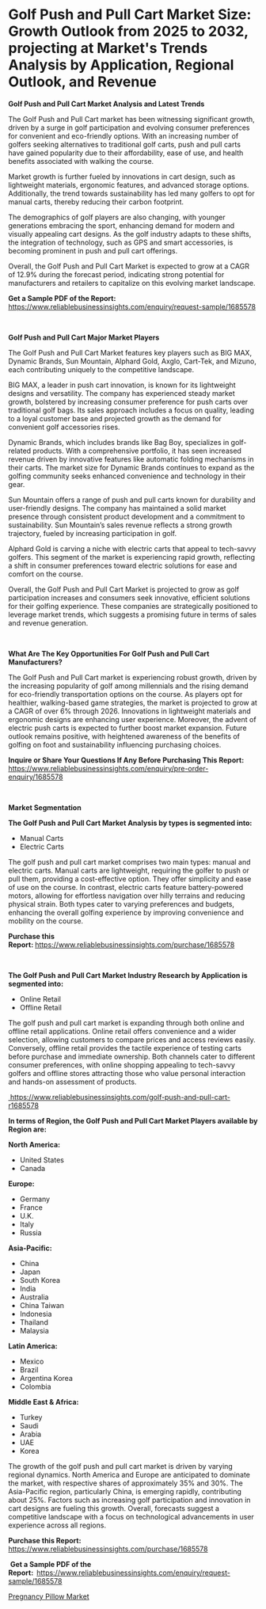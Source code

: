 <p><h1>Golf Push and Pull Cart Market Size: Growth Outlook from 2025 to 2032, projecting at Market's Trends Analysis by Application, Regional Outlook, and Revenue</h1></p><p><strong>Golf Push and Pull Cart Market Analysis and Latest Trends</strong></p>
<p><p>The Golf Push and Pull Cart market has been witnessing significant growth, driven by a surge in golf participation and evolving consumer preferences for convenient and eco-friendly options. With an increasing number of golfers seeking alternatives to traditional golf carts, push and pull carts have gained popularity due to their affordability, ease of use, and health benefits associated with walking the course. </p><p>Market growth is further fueled by innovations in cart design, such as lightweight materials, ergonomic features, and advanced storage options. Additionally, the trend towards sustainability has led many golfers to opt for manual carts, thereby reducing their carbon footprint. </p><p>The demographics of golf players are also changing, with younger generations embracing the sport, enhancing demand for modern and visually appealing cart designs. As the golf industry adapts to these shifts, the integration of technology, such as GPS and smart accessories, is becoming prominent in push and pull cart offerings. </p><p>Overall, the Golf Push and Pull Cart Market is expected to grow at a CAGR of 12.9% during the forecast period, indicating strong potential for manufacturers and retailers to capitalize on this evolving market landscape.</p></p>
<p><strong>Get a Sample PDF of the Report:&nbsp;</strong> <a href="https://www.reliablebusinessinsights.com/enquiry/request-sample/1685578?utm_campaign=2032&utm_medium=2&utm_source=Github&utm_content=ia&utm_term=08022025&utm_id=golf-push-and-pull-cart">https://www.reliablebusinessinsights.com/enquiry/request-sample/1685578</a></p>
<p>&nbsp;</p>
<p><strong>Golf Push and Pull Cart Major Market Players</strong></p>
<p><p>The Golf Push and Pull Cart Market features key players such as BIG MAX, Dynamic Brands, Sun Mountain, Alphard Gold, Axglo, Cart-Tek, and Mizuno, each contributing uniquely to the competitive landscape.</p><p>BIG MAX, a leader in push cart innovation, is known for its lightweight designs and versatility. The company has experienced steady market growth, bolstered by increasing consumer preference for push carts over traditional golf bags. Its sales approach includes a focus on quality, leading to a loyal customer base and projected growth as the demand for convenient golf accessories rises.</p><p>Dynamic Brands, which includes brands like Bag Boy, specializes in golf-related products. With a comprehensive portfolio, it has seen increased revenue driven by innovative features like automatic folding mechanisms in their carts. The market size for Dynamic Brands continues to expand as the golfing community seeks enhanced convenience and technology in their gear.</p><p>Sun Mountain offers a range of push and pull carts known for durability and user-friendly designs. The company has maintained a solid market presence through consistent product development and a commitment to sustainability. Sun Mountain’s sales revenue reflects a strong growth trajectory, fueled by increasing participation in golf.</p><p>Alphard Gold is carving a niche with electric carts that appeal to tech-savvy golfers. This segment of the market is experiencing rapid growth, reflecting a shift in consumer preferences toward electric solutions for ease and comfort on the course.</p><p>Overall, the Golf Push and Pull Cart Market is projected to grow as golf participation increases and consumers seek innovative, efficient solutions for their golfing experience. These companies are strategically positioned to leverage market trends, which suggests a promising future in terms of sales and revenue generation.</p></p>
<p>&nbsp;</p>
<p><strong>What Are The Key Opportunities For Golf Push and Pull Cart Manufacturers?</strong></p>
<p><p>The Golf Push and Pull Cart market is experiencing robust growth, driven by the increasing popularity of golf among millennials and the rising demand for eco-friendly transportation options on the course. As players opt for healthier, walking-based game strategies, the market is projected to grow at a CAGR of over 6% through 2026. Innovations in lightweight materials and ergonomic designs are enhancing user experience. Moreover, the advent of electric push carts is expected to further boost market expansion. Future outlook remains positive, with heightened awareness of the benefits of golfing on foot and sustainability influencing purchasing choices.</p></p>
<p><strong>Inquire or Share Your Questions If Any Before Purchasing This Report:</strong> <a href="https://www.reliablebusinessinsights.com/enquiry/pre-order-enquiry/1685578?utm_campaign=2032&utm_medium=2&utm_source=Github&utm_content=ia&utm_term=08022025&utm_id=golf-push-and-pull-cart">https://www.reliablebusinessinsights.com/enquiry/pre-order-enquiry/1685578</a></p>
<p>&nbsp;</p>
<p><strong>Market Segmentation</strong></p>
<p><strong>The Golf Push and Pull Cart Market Analysis by types is segmented into:</strong></p>
<p><ul><li>Manual Carts</li><li>Electric Carts</li></ul></p>
<p><p>The golf push and pull cart market comprises two main types: manual and electric carts. Manual carts are lightweight, requiring the golfer to push or pull them, providing a cost-effective option. They offer simplicity and ease of use on the course. In contrast, electric carts feature battery-powered motors, allowing for effortless navigation over hilly terrains and reducing physical strain. Both types cater to varying preferences and budgets, enhancing the overall golfing experience by improving convenience and mobility on the course.</p></p>
<p><strong>Purchase this Report:&nbsp;</strong><a href="https://www.reliablebusinessinsights.com/purchase/1685578?utm_campaign=2032&utm_medium=2&utm_source=Github&utm_content=ia&utm_term=08022025&utm_id=golf-push-and-pull-cart">https://www.reliablebusinessinsights.com/purchase/1685578</a></p>
<p>&nbsp;</p>
<p><strong>The Golf Push and Pull Cart Market Industry Research by Application is segmented into:</strong></p>
<p><ul><li>Online Retail</li><li>Offline Retail</li></ul></p>
<p><p>The golf push and pull cart market is expanding through both online and offline retail applications. Online retail offers convenience and a wider selection, allowing customers to compare prices and access reviews easily. Conversely, offline retail provides the tactile experience of testing carts before purchase and immediate ownership. Both channels cater to different consumer preferences, with online shopping appealing to tech-savvy golfers and offline stores attracting those who value personal interaction and hands-on assessment of products.</p></p>
<p><a href="https://www.reliablebusinessinsights.com/golf-push-and-pull-cart-r1685578?utm_campaign=2032&utm_medium=2&utm_source=Github&utm_content=ia&utm_term=08022025&utm_id=golf-push-and-pull-cart">&nbsp;https://www.reliablebusinessinsights.com/golf-push-and-pull-cart-r1685578</a></p>
<p><strong>In terms of Region, the Golf Push and Pull Cart Market Players available by Region are:</strong></p>
<p>
    <p> <strong> North America: </strong>
        <ul>
            <li>United States</li>
            <li>Canada</li>
        </ul>
        </p> 
    <p> <strong> Europe: </strong>
        <ul>
            <li>Germany</li>
            <li>France</li>
            <li>U.K.</li>
            <li>Italy</li>
            <li>Russia</li>
        </ul>
        </p> 
    <p> <strong> Asia-Pacific: </strong>
        <ul>
            <li>China</li>
            <li>Japan</li>
            <li>South Korea</li>
            <li>India</li>
            <li>Australia</li>
            <li>China Taiwan</li>
            <li>Indonesia</li>
            <li>Thailand</li>
            <li>Malaysia</li>
        </ul>
        </p> 
    <p> <strong> Latin America: </strong>
        <ul>
            <li>Mexico</li>
            <li>Brazil</li>
            <li>Argentina Korea</li>
            <li>Colombia</li>
        </ul>
        </p> 
    <p> <strong> Middle East & Africa: </strong>
        <ul>
            <li>Turkey</li>
            <li>Saudi</li>
            <li>Arabia</li>
            <li>UAE</li>
            <li>Korea</li>
        </ul>
    </p>
    </p>
<p><p>The growth of the golf push and pull cart market is driven by varying regional dynamics. North America and Europe are anticipated to dominate the market, with respective shares of approximately 35% and 30%. The Asia-Pacific region, particularly China, is emerging rapidly, contributing about 25%. Factors such as increasing golf participation and innovation in cart designs are fueling this growth. Overall, forecasts suggest a competitive landscape with a focus on technological advancements in user experience across all regions.</p></p>
<p><strong>Purchase this Report: </strong><a href="https://www.reliablebusinessinsights.com/purchase/1685578?utm_campaign=2032&utm_medium=2&utm_source=Github&utm_content=ia&utm_term=08022025&utm_id=golf-push-and-pull-cart">https://www.reliablebusinessinsights.com/purchase/1685578</a></p>
<p>&nbsp;<strong>Get a Sample PDF of the Report:&nbsp;&nbsp;</strong><a href="https://www.reliablebusinessinsights.com/enquiry/request-sample/1685578?utm_campaign=2032&utm_medium=2&utm_source=Github&utm_content=ia&utm_term=08022025&utm_id=golf-push-and-pull-cart">https://www.reliablebusinessinsights.com/enquiry/request-sample/1685578</a></p>
<p><strong></strong></p>
<p><p><a href="https://github.com/SanjidaMahmud54/Market-Research-Report-List-1/blob/main/pregnancy-pillow-market.md?utm_campaign=2032&utm_medium=2&utm_source=Github&utm_content=ia&utm_term=08022025&utm_id=golf-push-and-pull-cart">Pregnancy Pillow Market</a></p></p>